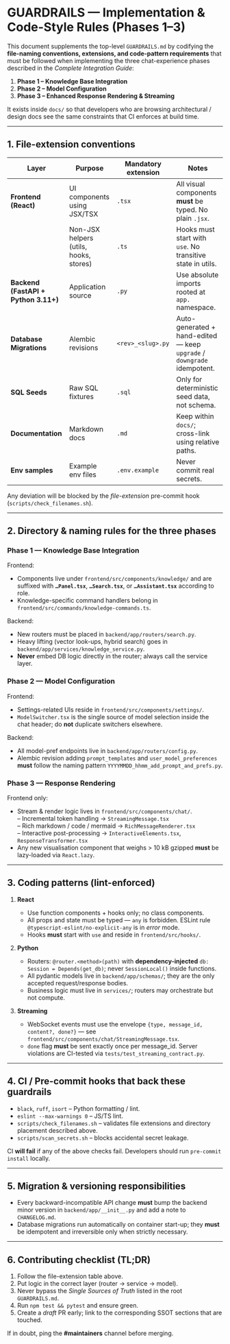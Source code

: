 # GUARDRAILS — Implementation & Code-Style Rules (Phases 1–3)

This document supplements the top-level `GUARDRAILS.md` by codifying the **file-naming conventions, extensions, and code-pattern requirements** that must be followed when implementing the three chat-experience phases described in the *Complete Integration Guide*:

1. **Phase 1 – Knowledge Base Integration**  
2. **Phase 2 – Model Configuration**  
3. **Phase 3 – Enhanced Response Rendering & Streaming**

It exists inside `docs/` so that developers who are browsing architectural / design docs see the same constraints that CI enforces at build time.

---

## 1. File-extension conventions

| Layer | Purpose | Mandatory extension | Notes |
|-------|---------|---------------------|-------|
| **Frontend (React)** | UI components using JSX/TSX | `.tsx` | All visual components **must** be typed. No plain `.jsx`.
| | Non-JSX helpers (utils, hooks, stores) | `.ts` | Hooks must start with `use`. No transitive state in utils.
| **Backend (FastAPI + Python 3.11+)** | Application source | `.py` | Use absolute imports rooted at `app.` namespace.
| **Database Migrations** | Alembic revisions | `<rev>_<slug>.py` | Auto-generated + hand-edited — keep `upgrade` / `downgrade` idempotent.
| **SQL Seeds** | Raw SQL fixtures | `.sql` | Only for deterministic seed data, not schema.
| **Documentation** | Markdown docs | `.md` | Keep within `docs/`; cross-link using relative paths.
| **Env samples** | Example env files | `.env.example` | Never commit real secrets.

Any deviation will be blocked by the *file-extension* pre-commit hook (`scripts/check_filenames.sh`).

---

## 2. Directory & naming rules for the three phases

### Phase 1 — Knowledge Base Integration

Frontend:
* Components live under `frontend/src/components/knowledge/` and are suffixed with **`…Panel.tsx`**, **`…Search.tsx`**, or **`…Assistant.tsx`** according to role.
* Knowledge-specific command handlers belong in `frontend/src/commands/knowledge-commands.ts`.

Backend:
* New routers must be placed in `backend/app/routers/search.py`.
* Heavy lifting (vector look-ups, hybrid search) goes in `backend/app/services/knowledge_service.py`.
* **Never** embed DB logic directly in the router; always call the service layer.

### Phase 2 — Model Configuration

Frontend:
* Settings-related UIs reside in `frontend/src/components/settings/`.
* `ModelSwitcher.tsx` is the single source of model selection inside the chat header; do **not** duplicate switchers elsewhere.

Backend:
* All model-pref endpoints live in `backend/app/routers/config.py`.
* Alembic revision adding `prompt_templates` and `user_model_preferences` **must** follow the naming pattern `YYYYMMDD_hhmm_add_prompt_and_prefs.py`.

### Phase 3 — Response Rendering

Frontend only:
* Stream & render logic lives in `frontend/src/components/chat/`.  
  – Incremental token handling → `StreamingMessage.tsx`  
  – Rich markdown / code / mermaid → `RichMessageRenderer.tsx`  
  – Interactive post-processing → `InteractiveElements.tsx`, `ResponseTransformer.tsx`
* Any new visualisation component that weighs > 10 kB gzipped **must** be lazy-loaded via `React.lazy`.

---

## 3. Coding patterns (lint-enforced)

1. **React**
   * Use function components + hooks only; no class components.
   * All props and state must be typed — `any` is forbidden. ESLint rule `@typescript-eslint/no-explicit-any` is in *error* mode.
   * Hooks **must** start with `use` and reside in `frontend/src/hooks/`.

2. **Python**
   * Routers: `@router.<method>(path)` with **dependency-injected** `db: Session = Depends(get_db)`; never `SessionLocal()` inside functions.
   * All pydantic models live in `backend/app/schemas/`; they are the only accepted request/response bodies.
   * Business logic must live in `services/`; routers may orchestrate but not compute.

3. **Streaming**
   * WebSocket events must use the envelope `{type, message_id, content?, done?}` — see `frontend/src/components/chat/StreamingMessage.tsx`.
   * `done` flag **must** be sent exactly once per message_id. Server violations are CI-tested via `tests/test_streaming_contract.py`.

---

## 4. CI / Pre-commit hooks that back these guardrails

* `black`, `ruff`, `isort` – Python formatting / lint.
* `eslint --max-warnings 0` – JS/TS lint.
* `scripts/check_filenames.sh` – validates file extensions and directory placement described above.
* `scripts/scan_secrets.sh` – blocks accidental secret leakage.

CI **will fail** if any of the above checks fail.  Developers should run `pre-commit install` locally.

---

## 5. Migration & versioning responsibilities

* Every backward-incompatible API change **must** bump the backend minor version in `backend/app/__init__.py` and add a note to `CHANGELOG.md`.
* Database migrations run automatically on container start-up; they **must** be idempotent and irreversible only when strictly necessary.

---

## 6. Contributing checklist (TL;DR)

1. Follow the file-extension table above.
2. Put logic in the correct layer (router → service → model).
3. Never bypass the *Single Sources of Truth* listed in the root `GUARDRAILS.md`.
4. Run `npm test && pytest` and ensure green.
5. Create a *draft* PR early; link to the corresponding SSOT sections that are touched.

If in doubt, ping the **#maintainers** channel before merging.
